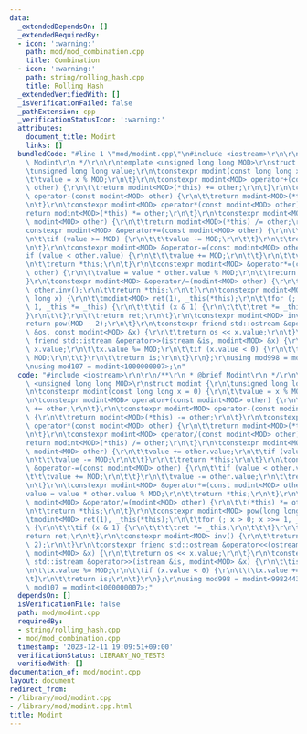 ```yaml
---
data:
  _extendedDependsOn: []
  _extendedRequiredBy:
  - icon: ':warning:'
    path: mod/mod_combination.cpp
    title: Combination
  - icon: ':warning:'
    path: string/rolling_hash.cpp
    title: Rolling Hash
  _extendedVerifiedWith: []
  _isVerificationFailed: false
  _pathExtension: cpp
  _verificationStatusIcon: ':warning:'
  attributes:
    document_title: Modint
    links: []
  bundledCode: "#line 1 \"mod/modint.cpp\"\n#include <iostream>\r\n\r\n/**\r\n * @brief\
    \ Modint\r\n */\r\n\r\ntemplate <unsigned long long MOD>\r\nstruct modint {\r\n\
    \tunsigned long long value;\r\n\tconstexpr modint(const long long x = 0) {\r\n\
    \t\tvalue = x % MOD;\r\n\t}\r\n\tconstexpr modint<MOD> operator+(const modint<MOD>\
    \ other) {\r\n\t\treturn modint<MOD>(*this) += other;\r\n\t}\r\n\tconstexpr modint<MOD>\
    \ operator-(const modint<MOD> other) {\r\n\t\treturn modint<MOD>(*this) -= other;\r\
    \n\t}\r\n\tconstexpr modint<MOD> operator*(const modint<MOD> other) {\r\n\t\t\
    return modint<MOD>(*this) *= other;\r\n\t}\r\n\tconstexpr modint<MOD> operator/(const\
    \ modint<MOD> other) {\r\n\t\treturn modint<MOD>(*this) /= other;\r\n\t}\r\n\t\
    constexpr modint<MOD> &operator+=(const modint<MOD> other) {\r\n\t\tvalue += other.value;\r\
    \n\t\tif (value >= MOD) {\r\n\t\t\tvalue -= MOD;\r\n\t\t}\r\n\t\treturn *this;\r\
    \n\t}\r\n\tconstexpr modint<MOD> &operator-=(const modint<MOD> other) {\r\n\t\t\
    if (value < other.value) {\r\n\t\t\tvalue += MOD;\r\n\t\t}\r\n\t\tvalue -= other.value;\r\
    \n\t\treturn *this;\r\n\t}\r\n\tconstexpr modint<MOD> &operator*=(const modint<MOD>\
    \ other) {\r\n\t\tvalue = value * other.value % MOD;\r\n\t\treturn *this;\r\n\t\
    }\r\n\tconstexpr modint<MOD> &operator/=(modint<MOD> other) {\r\n\t\t(*this) *=\
    \ other.inv();\r\n\t\treturn *this;\r\n\t}\r\n\tconstexpr modint<MOD> pow(long\
    \ long x) {\r\n\t\tmodint<MOD> ret(1), _this(*this);\r\n\t\tfor (; x > 0; x >>=\
    \ 1, _this *= _this) {\r\n\t\t\tif (x & 1) {\r\n\t\t\t\tret *= _this;\r\n\t\t\t\
    }\r\n\t\t}\r\n\t\treturn ret;\r\n\t}\r\n\tconstexpr modint<MOD> inv() {\r\n\t\t\
    return pow(MOD - 2);\r\n\t}\r\n\tconstexpr friend std::ostream &operator<<(ostream\
    \ &os, const modint<MOD> &x) {\r\n\t\treturn os << x.value;\r\n\t}\r\n\tconstexpr\
    \ friend std::istream &operator>>(istream &is, modint<MOD> &x) {\r\n\t\tis >>\
    \ x.value;\r\n\t\tx.value %= MOD;\r\n\t\tif (x.value < 0) {\r\n\t\t\tx.value +=\
    \ MOD;\r\n\t\t}\r\n\t\treturn is;\r\n\t}\r\n};\r\nusing mod998 = modint<998244353>;\r\
    \nusing mod107 = modint<1000000007>;\n"
  code: "#include <iostream>\r\n\r\n/**\r\n * @brief Modint\r\n */\r\n\r\ntemplate\
    \ <unsigned long long MOD>\r\nstruct modint {\r\n\tunsigned long long value;\r\
    \n\tconstexpr modint(const long long x = 0) {\r\n\t\tvalue = x % MOD;\r\n\t}\r\
    \n\tconstexpr modint<MOD> operator+(const modint<MOD> other) {\r\n\t\treturn modint<MOD>(*this)\
    \ += other;\r\n\t}\r\n\tconstexpr modint<MOD> operator-(const modint<MOD> other)\
    \ {\r\n\t\treturn modint<MOD>(*this) -= other;\r\n\t}\r\n\tconstexpr modint<MOD>\
    \ operator*(const modint<MOD> other) {\r\n\t\treturn modint<MOD>(*this) *= other;\r\
    \n\t}\r\n\tconstexpr modint<MOD> operator/(const modint<MOD> other) {\r\n\t\t\
    return modint<MOD>(*this) /= other;\r\n\t}\r\n\tconstexpr modint<MOD> &operator+=(const\
    \ modint<MOD> other) {\r\n\t\tvalue += other.value;\r\n\t\tif (value >= MOD) {\r\
    \n\t\t\tvalue -= MOD;\r\n\t\t}\r\n\t\treturn *this;\r\n\t}\r\n\tconstexpr modint<MOD>\
    \ &operator-=(const modint<MOD> other) {\r\n\t\tif (value < other.value) {\r\n\
    \t\t\tvalue += MOD;\r\n\t\t}\r\n\t\tvalue -= other.value;\r\n\t\treturn *this;\r\
    \n\t}\r\n\tconstexpr modint<MOD> &operator*=(const modint<MOD> other) {\r\n\t\t\
    value = value * other.value % MOD;\r\n\t\treturn *this;\r\n\t}\r\n\tconstexpr\
    \ modint<MOD> &operator/=(modint<MOD> other) {\r\n\t\t(*this) *= other.inv();\r\
    \n\t\treturn *this;\r\n\t}\r\n\tconstexpr modint<MOD> pow(long long x) {\r\n\t\
    \tmodint<MOD> ret(1), _this(*this);\r\n\t\tfor (; x > 0; x >>= 1, _this *= _this)\
    \ {\r\n\t\t\tif (x & 1) {\r\n\t\t\t\tret *= _this;\r\n\t\t\t}\r\n\t\t}\r\n\t\t\
    return ret;\r\n\t}\r\n\tconstexpr modint<MOD> inv() {\r\n\t\treturn pow(MOD -\
    \ 2);\r\n\t}\r\n\tconstexpr friend std::ostream &operator<<(ostream &os, const\
    \ modint<MOD> &x) {\r\n\t\treturn os << x.value;\r\n\t}\r\n\tconstexpr friend\
    \ std::istream &operator>>(istream &is, modint<MOD> &x) {\r\n\t\tis >> x.value;\r\
    \n\t\tx.value %= MOD;\r\n\t\tif (x.value < 0) {\r\n\t\t\tx.value += MOD;\r\n\t\
    \t}\r\n\t\treturn is;\r\n\t}\r\n};\r\nusing mod998 = modint<998244353>;\r\nusing\
    \ mod107 = modint<1000000007>;"
  dependsOn: []
  isVerificationFile: false
  path: mod/modint.cpp
  requiredBy:
  - string/rolling_hash.cpp
  - mod/mod_combination.cpp
  timestamp: '2023-12-11 19:09:51+09:00'
  verificationStatus: LIBRARY_NO_TESTS
  verifiedWith: []
documentation_of: mod/modint.cpp
layout: document
redirect_from:
- /library/mod/modint.cpp
- /library/mod/modint.cpp.html
title: Modint
---
```

